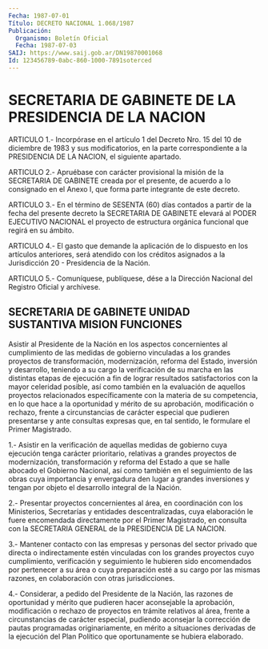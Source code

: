 ```yaml
---
Fecha: 1987-07-01
Título: DECRETO NACIONAL 1.068/1987
Publicación:
  Organismo: Boletín Oficial
  Fecha: 1987-07-03
SAIJ: https://www.saij.gob.ar/DN19870001068
Id: 123456789-0abc-860-1000-7891soterced
---
```

# SECRETARIA DE GABINETE DE LA PRESIDENCIA DE LA NACION

<a id="1"></a>
ARTICULO  1.-  Incorpórase en el artículo 1 del Decreto Nro. 15 del 10  de  diciembre  de  1983  y  sus  modificatorios,  en  la  parte correspondiente  a  la  PRESIDENCIA  DE  LA  NACION,  el  siguiente apartado.

<a id="2"></a>
ARTICULO  2.-  Apruébase  con  carácter provisional la misión de la SECRETARIA DE GABINETE creada por  el  presente,  de  acuerdo  a lo consignado  en  el  Anexo  I,  que  forma  parte integrante de este decreto.

<a id="3"></a>
ARTICULO  3.-  En el término de SESENTA (60) días contados a partir de la fecha del  presente decreto la SECRETARIA DE GABINETE elevará al PODER EJECUTIVO  NACIONAL  el  proyecto  de  estructura orgánica funcional que regirá en su ámbito.

<a id="4"></a>
ARTICULO  4.- El gasto que demande la aplicación de lo dispuesto en los artículos  anteriores, será atendido con los créditos asignados a la Jurisdicción 20 - Presidencia de la Nación.

<a id="5"></a>
ARTICULO  5.- Comuníquese, publíquese, dése a la Dirección Nacional del Registro Oficial y archívese.

## SECRETARIA DE GABINETE UNIDAD SUSTANTIVA MISION FUNCIONES

Asistir  al  Presidente  de la Nación en los aspectos concernientes al  cumplimiento  de  las medidas  de  gobierno  vinculadas  a  los grandes  proyectos de transformación,  modernización,  reforma  del Estado, inversión y desarrollo, teniendo a su cargo la verificación  de  su  marcha en las distintas etapas de ejecución a fin de lograr resultados  satisfactorios  con  la  mayor  celeridad posible,  así  como  también en la evaluación de aquellos proyectos relacionados específicamente  con  la materia de su competencia, en lo que hace a la oportunidad y mérito de su aprobación, modificación  o  rechazo,  frente  a  circunstancias   de  carácter especial  que  pudieren presentarse y ante consultas expresas  que, en tal sentido, le formulare el Primer Magistrado.

1.-  Asistir  en  la  verificación  de aquellas medidas de gobierno cuya  ejecución  tenga carácter prioritario,  relativas  a  grandes proyectos de modernización,  transformación  y reforma del Estado a que se halle abocado el Gobierno Nacional, así  como  también en el seguimiento de las obras cuya importancia y envergadura  den  lugar a  grandes  inversiones  y tengan por objeto el desarrollo integral de la Nación.

2.- Presentar proyectos concernientes  al área, en coordinación con los  Ministerios,  Secretarías y entidades  descentralizadas,  cuya elaboración  le  fuere   encomendada  directamente  por  el  Primer Magistrado, en consulta con la SECRETARIA GENERAL de la PRESIDENCIA DE LA NACION.

3.-  Mantener contacto con  las  empresas  y  personas  del  sector privado  que  directa  o  indirectamente  estén  vinculadas con los grandes proyectos cuyo cumplimiento, verificación  y seguimiento le hubieren  sido  encomendados  por  pertenecer  a  su  área  o  cuya preparación esté a su cargo por las mismas razones, en colaboración con otras jurisdicciones.

4.-  Considerar, a pedido del Presidente de la Nación, las  razones de  oportunidad    y  mérito  que  pudieren  hacer  aconsejable  la aprobación,  modificación    o  rechazo  de  proyectos  en  trámite relativos al área, frente a circunstancias  de  carácter  especial, pudiendo aconsejar la corrección de pautas programadas originariamente,  en mérito a situaciones derivadas de la ejecución del  Plan  Político  que    oportunamente   se  hubiera  elaborado.